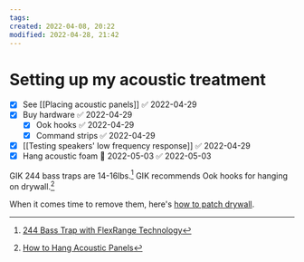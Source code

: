```yaml
---
tags: 
created: 2022-04-08, 20:22
modified: 2022-04-28, 21:42
---
```


# Setting up my acoustic treatment
- [x] See [[Placing acoustic panels]] ✅ 2022-04-29
- [x] Buy hardware ✅ 2022-04-29
	- [x] Ook hooks ✅ 2022-04-29
	- [x] Command strips ✅ 2022-04-29
- [x] [[Testing speakers' low frequency response]] ✅ 2022-04-29
- [x] Hang acoustic foam 📅 2022-05-03 ✅ 2022-05-03

GIK 244 bass traps are 14-16lbs.[^1] GIK recommends Ook hooks for hanging on drywall.[^2]

When it comes time to remove them, here's [how to patch drywall](https://www.homedepot.com/c/ah/how-to-patch-drywall/9ba683603be9fa5395fab90db38ddbf).

[^1]: [244 Bass Trap with FlexRange Technology](https://www.gikacoustics.com/product/gik-acoustics-244-bass-trap-flexrange-technology/)
[^2]: [How to Hang Acoustic Panels](https://www.gikacoustics.com/how-to-hang-acoustic-panels/)